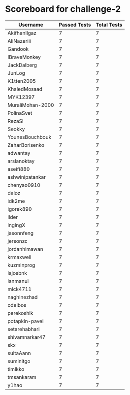 # Scoreboard for challenge-2
| Username   | Passed Tests | Total Tests |
|------------|--------------|-------------|
| AkifhanIlgaz | 7 | 7 |
| AliNazariii | 7 | 7 |
| Gandook | 7 | 7 |
| IBraveMonkey | 7 | 7 |
| JackDalberg | 7 | 7 |
| JunLog | 7 | 7 |
| K1tten2005 | 7 | 7 |
| KhaledMosaad | 7 | 7 |
| MYK12397 | 7 | 7 |
| MuraliMohan-2000 | 7 | 7 |
| PolinaSvet | 7 | 7 |
| RezaSi | 7 | 7 |
| Seokky | 7 | 7 |
| YounesBouchbouk | 7 | 7 |
| ZaharBorisenko | 7 | 7 |
| adwantay | 7 | 7 |
| arslanoktay | 7 | 7 |
| aseifi880 | 7 | 7 |
| ashwinipatankar | 7 | 7 |
| chenyao0910 | 7 | 7 |
| deloz | 7 | 7 |
| idk2me | 7 | 7 |
| igorek890 | 7 | 7 |
| ilder | 7 | 7 |
| ingingX | 7 | 7 |
| jasonnfeng | 7 | 7 |
| jersonzc | 7 | 7 |
| jordanhimawan | 7 | 7 |
| krmaxwell | 7 | 7 |
| kuzminprog | 7 | 7 |
| lajosbnk | 7 | 7 |
| lanmanul | 7 | 7 |
| mick4711 | 7 | 7 |
| naghinezhad | 7 | 7 |
| odelbos | 7 | 7 |
| perekoshik | 7 | 7 |
| potapkin-pavel | 7 | 7 |
| setarehabhari | 7 | 7 |
| shivamnarkar47 | 7 | 7 |
| skx | 7 | 7 |
| sultaAann | 7 | 7 |
| suminitgo | 7 | 7 |
| timlkko | 7 | 7 |
| tmsankaram | 7 | 7 |
| y1hao | 7 | 7 |
